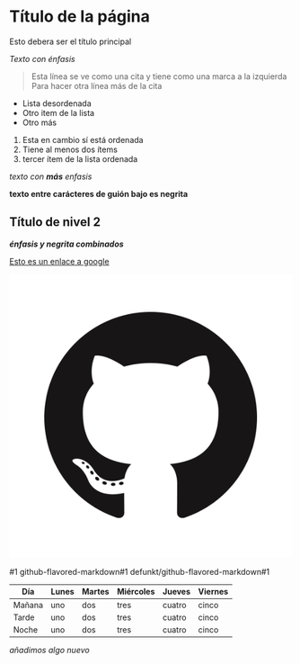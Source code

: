 # Título de la página

Esto debera ser el título principal

*Texto con énfasis*

> Esta línea se ve como una cita y tiene como una marca a la izquierda
> Para hacer otra línea más de la cita

- Lista desordenada
- Otro item de la lista
- Otro más

1. Esta en cambio sí está ordenada
2. Tiene al menos dos ítems
3. tercer ítem de la lista ordenada

*texto con **más** enfasis*

__texto entre carácteres de guión bajo es negrita__

## Título de nivel 2

_**énfasis y negrita combinados**_

[Esto es un enlace a google](https://www.google.com)

![Logo de Github](./GitHub-Mark.png)

 #1
github-flavored-markdown#1
defunkt/github-flavored-markdown#1



Día | Lunes | Martes | Miércoles | Jueves | Viernes
-- | -- | -- | -- | -- | --
Mañana | uno | dos | tres | cuatro | cinco
Tarde | uno | dos | tres | cuatro | cinco
Noche | uno | dos | tres | cuatro | cinco


_añadimos algo nuevo_
